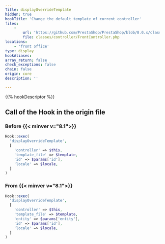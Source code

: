 ```yaml
---
Title: displayOverrideTemplate
hidden: true
hookTitle: 'Change the default template of current controller'
files:
    -
        url: 'https://github.com/PrestaShop/PrestaShop/blob/8.0.x/classes/controller/FrontController.php'
        file: classes/controller/FrontController.php
locations:
    - 'front office'
type: display
hookAliases: 
array_return: false
check_exceptions: false
chain: false
origin: core
description: ''

---
```


{{% hookDescriptor %}}

## Call of the Hook in the origin file

### Before {{< minver v="8.1">}}

```php
Hook::exec(
  'displayOverrideTemplate',
  [
    'controller' => $this,
    'template_file' => $template,
    'id' => $params['id'],
    'locale' => $locale,
  ]
)
```

### From {{< minver v="8.1">}}

```php
Hook::exec(
  'displayOverrideTemplate',
  [
    'controller' => $this,
    'template_file' => $template,
    'entity' => $params['entity'],
    'id' => $params['id'],
    'locale' => $locale,
  ]
)
```
